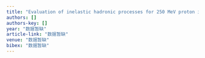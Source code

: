```yaml
---
title: "Evaluation of inelastic hadronic processes for 250 MeV proton interactions in tissue and iron using GEANT4"
authors: []
authors-key: []
year: "数据暂缺"
article-link: "数据暂缺"
venue: "数据暂缺"
bibex: "数据暂缺"
---
```

